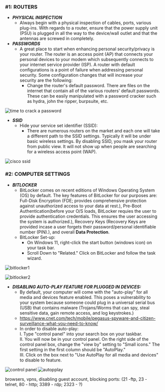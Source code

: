 ### #1: ROUTERS
- ***PHYSICAL INSPECTION***
  - Always begin with a physical inspection of cables, ports, various plug-ins. With regards to a router, ensure that the power supply unit (PSU) is plugged in all the way to the device/wall outlet and that the antennas are screwed in completely.  
- ***PASSWORDS***
  - A great place to start when enhancing personal security/privacy is your router. The router is an access point (AP) that connects your personal devices to your modem which subsequently connects to your internet service provider (ISP). A router with default configurations is a point of failure when addressing personal security. Some configuration changes that will increase your security are the following:
      - Change the router's default password. There are files on the internet that contain all of the various routers' default passwords. These can be easily manipulated with a password cracker such as hydra, john the ripper, burpsuite, etc.
    
![time to crack a password](https://github.com/ryangreggw/Basic-Digital-Security/assets/25268281/10863685-7b97-44e6-8e8e-c8df1dff4bdb)

- ***SSID***
  - Hide your service set identifier (SSID):  
    - There are numerous routers on the market and each one will take a different path to the SSID settings. Typically it will be under basic wireless settings. By disabling SSID, you mask your router from public view. It will not show up when people are searching for a wireless access point (WAP).
      
![cisco ssid](https://github.com/ryangreggw/Basic-Digital-Security/assets/25268281/56d603d0-410c-45b5-b302-427898414f9b)

### #2: COMPUTER SETTINGS
- ***BITLOCKER***
  - BitLocker comes on recent editions of Windows Operating System (OS) by default. The key features of BitLocker for our purposes are: Full-Disk Encryption (FDE; provides comprehensive protection against unauthorized access to your data at rest.), Pre-Boot Authentication(before your O/S loads, BitLocker requies the user to provide authentication credentials. This ensures the user accessing the system is authorized.), Recovery Keys (Recovery Keys are provided incase a user forgets their password/personal identifiable number (PIN).), and overall **Data Protection**.
  - BitLocker Set-up:
    - On Windows 11, right-click the start button (windows icon) on your task bar.
    - Scroll Down to "Related." Click on BitLocker and follow the task wizard.
      
 ![bitlocker1](https://github.com/ryangreggw/Basic-Digital-Security/assets/25268281/33650c6e-fd87-4246-979a-c48f09602cbc)

![bitlocker2](https://github.com/ryangreggw/Basic-Digital-Security/assets/25268281/86c4deac-123c-4061-8f46-7a02cab9682e)

- ***DISABLING AUTO-PLAY FEATURE FOR PLUGGED IN DEVICES:***
  - By default, your computer will come with the "auto-play"  for all media and devices feature enabled. This poses a vulnerability to your system because someone could plug in a universal serial bus (USB) that contains malware (Trojans/Worms that can spy, steal sensitive data, gain remote access, and log keystrokes.)
  - https://www.cnet.com/tech/mobile/pegasus-spyware-and-citizen-surveillance-what-you-need-to-know/
  - In order to disable auto-play:  
    I. Type "control panel" into your search box on your taskbar.  
    II. You will now be in your control panel. On the right side of the control panel box, change the "view by" setting to "Small icons." The first setting in the first column should be "AutoPlay."  
    III. Click on the box next to "Use AutoPlay for all media and devices" to disable to feature.
    
![control panel](https://github.com/ryangreggw/Basic-Digital-Security/assets/25268281/6f7f999a-e2b8-4696-bf7a-00b07c397533)
![autopplay](https://github.com/ryangreggw/Basic-Digital-Security/assets/25268281/beabc55d-94f6-4425-914f-2ddc81c7f903)

browsers, vpns, disabling guest account, blocking ports: (21 -ftp, 23 - telnet, 80 - http; 3389 - rdp; 2323 - ?)


